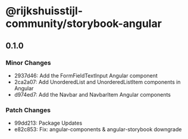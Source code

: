 # @rijkshuisstijl-community/storybook-angular

## 0.1.0

### Minor Changes

- 2937d46: Add the FormFieldTextInput Angular component
- 2ca2a07: Add UnorderedList and UnorderedListItem components in Angular
- d974ed7: Add the Navbar and NavbarItem Angular components

### Patch Changes

- 99dd213: Package Updates
- e82c853: Fix: angular-components & angular-storybook downgrade
